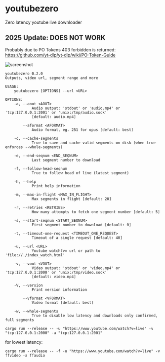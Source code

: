 youtubezero
===
Zero latency youtube live downloader


## 2025 Update: DOES NOT WORK
Probably due to PO Tokens 403 forbidden is returned: https://github.com/yt-dlp/yt-dlp/wiki/PO-Token-Guide

![screenshot](https://raw.githubusercontent.com/Szperak/youtubezero/main/screenshot.png)


```
youtubezero 0.2.0
Outputs, video url, segment range and more

USAGE:
    youtubezero [OPTIONS] --url <URL>

OPTIONS:
    -a, --aout <AOUT>
            Audio output: 'stdout' or 'audio.mp4' or 'tcp:127.0.0.1:2001' or 'unix:/tmp/audio.sock'
            [default: audio.mp4]

        --aformat <AFORMAT>
            Audio format, eg. 251 for opus [default: best]

    -c, --cache-segments
            True to save and cache valid segments on disk (when true enforces --whole-segments)

    -e, --end-seqnum <END_SEQNUM>
            Last segment number to download

    -f, --follow-head-seqnum
            True to follow head of live (latest segment)

    -h, --help
            Print help information

    -m, --max-in-flight <MAX_IN_FLIGHT>
            Max segments in flight [default: 20]

    -r, --retries <RETRIES>
            How many attempts to fetch one segment number [default: 5]

    -s, --start-seqnum <START_SEQNUM>
            First segment number to download [default: 0]

    -t, --timeout-one-request <TIMEOUT_ONE_REQUEST>
            Timeout of a single request [default: 40]

    -u, --url <URL>
            Youtube watch?v= url or path to 'file://./index_watch.html'

    -v, --vout <VOUT>
            Video output: 'stdout' or 'video.mp4' or 'tcp:127.0.0.1:2000' or 'unix:/tmp/video.sock'
            [default: video.mp4]

    -V, --version
            Print version information

        --vformat <VFORMAT>
            Video format [default: best]

    -w, --whole-segments
            True to disable low latency and downloads only confirmed, full segments
```

```
cargo run --release -- -u "https://www.youtube.com/watch?v=live" -v "tcp:127.0.0.1:2000" -a "tcp:127.0.0.1:2001"
```

for lowest latency:
```
cargo run --release -- -f -u "https://www.youtube.com/watch?v=live" -v ffvideo -a ffaudio
```

